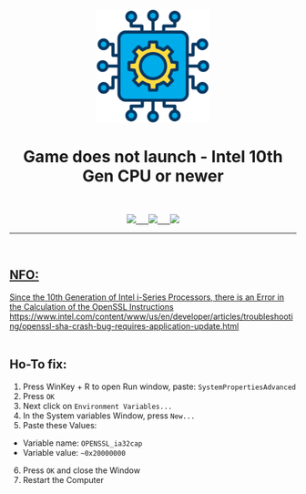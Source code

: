 <p align="center"><img src="https://github.com/K3V1991/Game-does-not-launch-Intel-CPU-Fix/blob/main/CPU.png" width="200"></a>
<h1 align="center"><b>Game does not launch - Intel 10th Gen CPU or newer</b></h1>
<br />

<p align="center">
<a href="https://ko-fi.com/k3v1991" alt="Ko-fi"><img src="https://img.shields.io/badge/Ko--fi-F16061?style=for-the-badge&logo=ko-fi&logoColor=white"> &emsp;
<a href="https://www.paypal.com/cgi-bin/webscr?cmd=_s-xclick&hosted_button_id=HW8B98TVDLKWA" alt="PayPal"><img src="https://img.shields.io/badge/PayPal-00457C?style=for-the-badge&logo=paypal&logoColor=white"> &emsp;
<a href="https://github.com/K3V1991/Donate-Crypto/blob/main/README.md" alt="Crypto"><img src="https://img.shields.io/badge/Bitcoin-000?style=for-the-badge&logo=bitcoin&logoColor=white">
</p>
<hr />
<br />

## NFO:
Since the 10th Generation of Intel i-Series Processors, there is an Error in the Calculation of the OpenSSL Instructions
https://www.intel.com/content/www/us/en/developer/articles/troubleshooting/openssl-sha-crash-bug-requires-application-update.html
<br />
<br />

## Ho-To fix:
1. Press WinKey + R to open Run window, paste: ```SystemPropertiesAdvanced```
2. Press ```OK```
3. Next click on ```Environment Variables...```
4. In the System variables Window, press ```New...```
5. Paste these Values:
* Variable name: ```OPENSSL_ia32cap```
* Variable value: ```~0x20000000```
6. Press ```OK``` and close the Window
7. Restart the Computer

